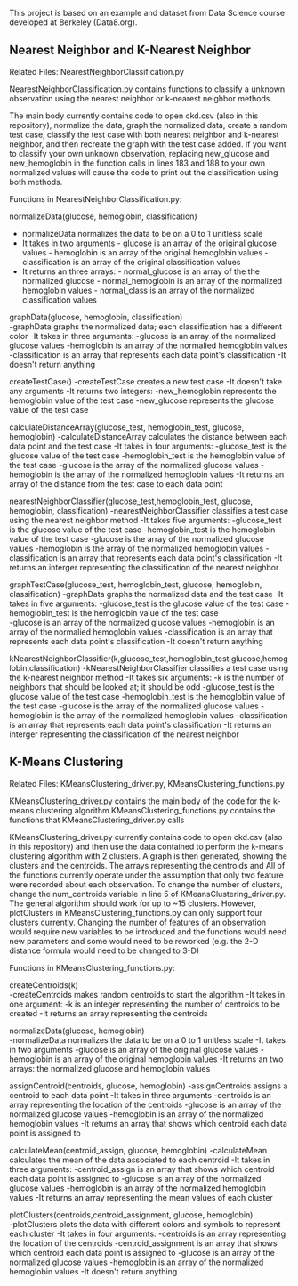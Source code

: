 This project is based on an example and dataset from Data Science course developed at Berkeley (Data8.org).

## Nearest Neighbor and K-Nearest Neighbor


Related Files: NearestNeighborClassification.py

NearestNeighborClassification.py contains functions to classify a unknown observation using the nearest neighbor or k-nearest neighbor methods.

The main body currently contains code to open ckd.csv (also in this repository), normalize the data, graph the normalized data, create a random test case, 
classify the test case with both nearest neighbor and k-nearest neighbor, and then recreate the graph with the test case added.
If you want to classify your own unknown observation, replacing new_glucose and new_hemoglobin in the function calls in lines 183 and 188 to your own 
normalized values will cause the code to print out the classification using both methods.


Functions in NearestNeighborClassification.py:

normalizeData(glucose, hemoglobin, classification)
- normalizeData normalizes the data to be on a 0 to 1 unitless scale
- It takes in two arguments
        - glucose is an array of the original glucose values
        - hemoglobin is an array of the original hemoglobin values
        - classification is an array of the original classification values
- It returns an three arrays: 
        - normal_glucose is an array of the the normalized glucose 
        - normal_hemoglobin is an array of the normalized hemoglobin values
        - normal_class is an array of the normalized classification values

graphData(glucose, hemoglobin, classification)    
-graphData graphs the normalized data; each classification has a different color
-It takes in three arguments:
        -glucose is an array of the normalized glucose values
        -hemoglobin is an array of the normalied hemoglobin values
        -classification is an array that represents each data point's classification
-It doesn't return anything
   

createTestCase()
-createTestCase creates a new test case
-It doesn't take any arguments
-It returns two integers:
        -new_hemoglobin represents the hemoglobin value of the test case
        -new_glucose represents the glucose value of the test case


calculateDistanceArray(glucose_test, hemoglobin_test, glucose, hemoglobin)
-calculateDistanceArray calculates the distance between each data point and the test case
-It takes in four arguments:
        -glucose_test is the glucose value of the test case
        -hemoglobin_test is the hemoglobin value of the test case
        -glucose is the array of the normalized glucose values
        -hemoglobin is the array of the normalized hemoglobin values
-It returns an array of the distance from the test case to each data point


nearestNeighborClassifier(glucose_test,hemoglobin_test, glucose, hemoglobin, classification)
-nearestNeighborClassifier classifies a test case using the nearest neighbor method
-It takes five arguments:
        -glucose_test is the glucose value of the test case
        -hemoglobin_test is the hemoglobin value of the test case
        -glucose is the array of the normalized glucose values
        -hemoglobin is the array of the normalized hemoglobin values
        -classification is an array that represents each data point's classification
-It returns an interger representing the classification of the nearest neighbor


graphTestCase(glucose_test, hemoglobin_test, glucose, hemoglobin, classification)
-graphData graphs the normalized data and the test case
-It takes in five arguments:
        -glucose_test is the glucose value of the test case
        -hemoglobin_test is the hemoglobin value of the test case      
        -glucose is an array of the normalized glucose values
        -hemoglobin is an array of the normalied hemoglobin values
        -classification is an array that represents each data point's classification
-It doesn't return anything


kNearestNeighborClassifier(k,glucose_test,hemoglobin_test,glucose,hemoglobin,classification)
-kNearestNeighborClassifier classifies a test case using the k-nearest neighbor method
-It takes six arguments:
	-k is the number of neighbors that should be looked at; it should be odd
        -glucose_test is the glucose value of the test case
        -hemoglobin_test is the hemoglobin value of the test case
        -glucose is the array of the normalized glucose values
        -hemoglobin is the array of the normalized hemoglobin values
        -classification is an array that represents each data point's classification
-It returns an interger representing the classification of the nearest neighbor





## K-Means Clustering


Related Files: KMeansClustering_driver.py, KMeansClustering_functions.py

KMeansClustering_driver.py contains the main body of the code for the k-means clustering algorithm
KMeansClustering_functions.py contains the functions that KMeansClustering_driver.py calls

KMeansClustering_driver.py currently contains code to open ckd.csv (also in this repository) and then use the data contained to perform the k-means
clustering algorithm with 2 clusters. A graph is then generated, showing the clusters and the centroids. The arrays representing the centroids and  All of the functions currently operate 
under the assumption that only two feature were recorded about each observation. To change the number of clusters, change the num_centroids variable in
line 5 of KMeansClustering_driver.py. The general algorithm should work for up to ~15 clusters. However, plotClusters in KMeansClustering_functions.py 
can only support four clusters currently. Changing the number of features of an observation would require new variables to be introduced and the functions
would need new parameters and some would need to be reworked (e.g. the 2-D distance formula would need to be changed to 3-D)


Functions in KMeansClustering_functions.py:

createCentroids(k)   
    -createCentroids makes random centroids to start the algorithm
    -It takes in one argument:
        -k is an integer representing the number of centroids to be created
-It returns an array representing the centroids


normalizeData(glucose, hemoglobin)   
-normalizeData normalizes the data to be on a 0 to 1 unitless scale
-It takes in two arguments
        -glucose is an array of the original glucose values
        -hemoglobin is an array of the original hemoglobin values
-It returns an two arrays: the normalized glucose and hemoglobin values


assignCentroid(centroids, glucose, hemoglobin)
-assignCentroids assigns a centroid to each data point
-It takes in three arguments
            -centroids is an array representing the location of the centroids
            -glucose is an array of the normalized glucose values
            -hemoglobin is an array of the normalized hemoglobin values
-It returns an array that shows which centroid each data point is assigned to


calculateMean(centroid_assign, glucose, hemoglobin)
-calculateMean calculates the mean of the data associated to each centroid
-It takes in three arguments:
        -centroid_assign is an array that shows which centroid each data point is assigned to
        -glucose is an array of the normalized glucose values
        -hemoglobin is an array of the normalized hemoglobin values
-It returns an array representing the mean values of each cluster


plotClusters(centroids,centroid_assignment, glucose, hemoglobin)    
-plotClusters plots the data with different colors and symbols to represent each cluster
-It takes in four arguments:
        -centroids is an array representing the location of the centroids
        -centroid_assignment is an array that shows which centroid each data point is assigned to
        -glucose is an array of the normalized glucose values
        -hemoglobin is an array of the normalized hemoglobin values
-It doesn't return anything


















